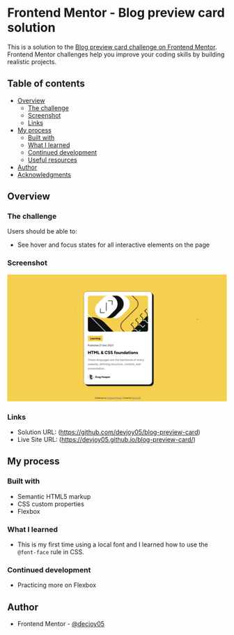 # Frontend Mentor - Blog preview card solution

This is a solution to the [Blog preview card challenge on Frontend Mentor](https://www.frontendmentor.io/challenges/blog-preview-card-ckPaj01IcS). Frontend Mentor challenges help you improve your coding skills by building realistic projects. 

## Table of contents

- [Overview](#overview)
  - [The challenge](#the-challenge)
  - [Screenshot](#screenshot)
  - [Links](#links)
- [My process](#my-process)
  - [Built with](#built-with)
  - [What I learned](#what-i-learned)
  - [Continued development](#continued-development)
  - [Useful resources](#useful-resources)
- [Author](#author)
- [Acknowledgments](#acknowledgments)

## Overview

### The challenge

Users should be able to:

- See hover and focus states for all interactive elements on the page

### Screenshot

![](assets/images/blog-preview-card.jpeg)


### Links

- Solution URL: (https://github.com/devjoy05/blog-preview-card)
- Live Site URL: (https://devjoy05.github.io/blog-preview-card/)

## My process

### Built with

- Semantic HTML5 markup
- CSS custom properties
- Flexbox


### What I learned

- This is my first time using a local font and I learned how to use the `@font-face` rule in CSS.


### Continued development

- Practicing more on Flexbox

## Author

- Frontend Mentor - [@decjoy05](https://www.frontendmentor.io/profile/devjoy05)



